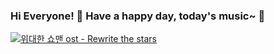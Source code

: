 ### Hi Everyone! 👋 Have a happy day, today's music~  :star2:

[![위대한 쇼맨 ost - Rewrite the stars](https://img.youtube.com/vi/6GYK1pDz4Xc/maxresdefault.jpg)](https://www.youtube.com/watch?v=6GYK1pDz4Xc)

<!--
**choijisoo-94/choijisoo-94** is a ✨ _special_ ✨ repository because its `README.md` (this file) appears on your GitHub profile.

Here are some ideas to get you started:

- 🔭 I’m currently working on ...
- 🌱 I’m currently learning ...
- 👯 I’m looking to collaborate on ...
- 🤔 I’m looking for help with ...
- 💬 Ask me about ...
- 📫 How to reach me: ...
- 😄 Pronouns: ...
- ⚡ Fun fact: ...
-->

